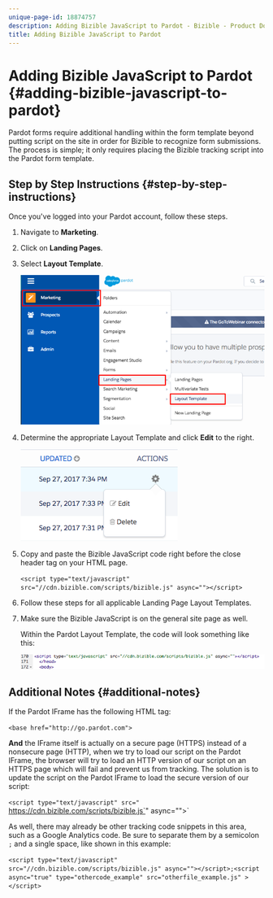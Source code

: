 ```yaml
---
unique-page-id: 18874757
description: Adding Bizible JavaScript to Pardot - Bizible - Product Documentation
title: Adding Bizible JavaScript to Pardot
---
```


# Adding Bizible JavaScript to Pardot {#adding-bizible-javascript-to-pardot}

Pardot forms require additional handling within the form template beyond putting script on the site in order for Bizible to recognize form submissions. The process is simple; it only requires placing the Bizible tracking script into the Pardot form template.

## Step by Step Instructions {#step-by-step-instructions}

Once you've logged into your Pardot account, follow these steps.

1. Navigate to **Marketing**.

1. Click on **Landing Pages**.

1. Select **Layout Template**.

   ![](assets/1-3.png)

1. Determine the appropriate Layout Template and click **Edit** to the right.

   ![](assets/2-1.png)

1. Copy and paste the Bizible JavaScript code right before the close header tag on your HTML page.

   `<script type="text/javascript" src="//cdn.bizible.com/scripts/bizible.js" async=""></script>`

1. Follow these steps for all applicable Landing Page Layout Templates.

1. Make sure the Bizible JavaScript is on the general site page as well.

   Within the Pardot Layout Template, the code will look something like this:

   ![](assets/3.png)

## Additional Notes {#additional-notes}

If the Pardot IFrame has the following HTML tag:

`<base href="http://go.pardot.com">`

**And** the IFrame itself is actually on a secure page (HTTPS) instead of a nonsecure page (HTTP), when we try to load our script on the Pardot IFrame, the browser will try to load an HTTP version of our script on an HTTPS page which will fail and prevent us from tracking. The solution is to update the script on the Pardot IFrame to load the secure version of our script:

`<script type="text/javascript" src=" `https://cdn.bizible.com/scripts/bizible.js`" async=""></script>`

As well, there may already be other tracking code snippets in this area, such as a Google Analytics code. Be sure to separate them by a semicolon `;` and a single space, like shown in this example:

`<script type="text/javascript" src="//cdn.bizible.com/scripts/bizible.js" async=""></script>;<script async="true" type="othercode_example" src="otherfile_example.js" ></script>`
